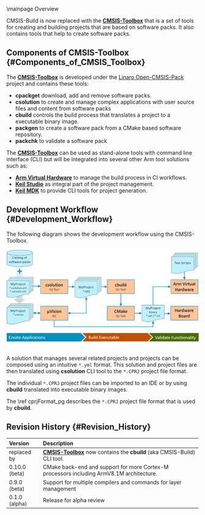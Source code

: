 \mainpage Overview

CMSIS-Build is now replaced with the **[CMSIS-Toolbox](https://github.com/Open-CMSIS-Pack/devtools/tree/main/tools)** that is a set of tools for creating and building projects that are based on software packs. It also contains tools that help to create software packs.

## Components of CMSIS-Toolbox {#Components_of_CMSIS_Toolbox}
The **[CMSIS-Toolbox](https://github.com/Open-CMSIS-Pack/devtools/tree/main/tools)** is developed under the [Linaro Open-CMSIS-Pack](https://www.open-cmsis-pack.org/) project and contains these tools:

- **cpackget** download, add and remove software packs.
- **csolution** to create and manage complex applications with user source files and content from software packs
- **cbuild** controls the build process that translates a project to a executable binary image.
- **packgen** to create a software pack from a CMake based software repository.
- **packchk** to validate a software pack

The **[CMSIS-Toolbox](https://github.com/Open-CMSIS-Pack/devtools/tree/main/tools)** can be used as stand-alone tools with command line interface (CLI) but will be integrated into several other Arm tool solutions such as:

- **[Arm Virtual Hardware](https://www.arm.com/virtual-hardware)** to manage the build process in CI workflows.
- **[Keil Studio](https://www.keil.arm.com)** as integral part of the project management.
- **[Keil MDK](https://www.keil.com/mdk5/)** to provide CLI tools for project generation.

## Development Workflow {#Development_Workflow}

The following diagram shows the development workflow using the CMSIS-Toolbox.  

![Diagram: CMSIS-Toolbox Development Workflow](./images/CMSIS-Toolbox.png)

A solution that manages several related projects and projects can be composed using an intuitive `*.yml` format. This solution and project files are then translated using **csolution** CLI tool to the `*.CPRJ` project file format.

The individual `*.CPRJ` project files can be imported to an IDE or by using **cbuild** translated into executable binary images.

The \ref cprjFormat_pg describes the `*.CPRJ` project file format that is used by **cbuild**.

## Revision History {#Revision_History}

Version       | Description
:-------------|:---------------------------------
replaced by   | **[CMSIS-Toolbox](https://github.com/Open-CMSIS-Pack/devtools/tree/main/tools)** now contains the **cbuild** (aka CMSIS-Build) CLI tool.
0.10.0 (beta) | CMake back-end and support for more Cortex-M processors including ArmV8.1M architecture.
0.9.0 (beta)  | Support for multiple compilers and commands for layer management
0.1.0 (alpha) | Release for alpha review

